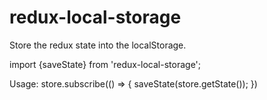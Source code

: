 # redux-local-storage
Store the redux state into the localStorage.

import {saveState} from 'redux-local-storage';

Usage:
store.subscribe(() => {
  saveState(store.getState());
})
